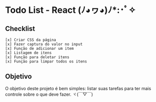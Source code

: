 # Todo List - React (ﾉ◕ヮ◕)ﾉ*:･ﾟ✧

## Checklist

    [x] Criar CSS da página
    [x] Fazer captura do valor no input
    [x] Função de adicionar um item
    [x] Listagem de itens
    [x] Função para deletar itens
    [x] Função para limpar todos os itens
    
## Objetivo

O objetivo deste projeto é bem simples: listar suas tarefas para ter mais controle sobre o que deve fazer. ヾ(￣▽￣) 
